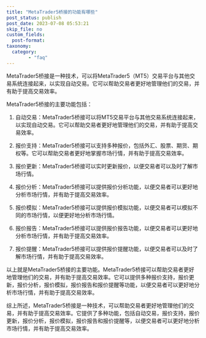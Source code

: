 ```yaml
---
title: "MetaTrader5桥接的功能有哪些"
post_status: publish
post_date: 2023-07-08 05:53:21
skip_file: no
custom_fields: 
  post-format: 
taxonomy:
  category:
        - "faq"
---
```


MetaTrader5桥接是一种技术，可以将MetaTrader5（MT5）交易平台与其他交易系统连接起来，以实现自动交易。它可以帮助交易者更好地管理他们的交易，并有助于提高交易效率。

MetaTrader5桥接的主要功能包括：

1. 自动交易：MetaTrader5桥接可以将MT5交易平台与其他交易系统连接起来，以实现自动交易。它可以帮助交易者更好地管理他们的交易，并有助于提高交易效率。

2. 报价支持：MetaTrader5桥接可以支持多种报价，包括外汇、股票、期货、期权等。它可以帮助交易者更好地掌握市场行情，并有助于提高交易效率。

3. 报价更新：MetaTrader5桥接可以实时更新报价，以便交易者可以及时了解市场行情。

4. 报价分析：MetaTrader5桥接可以提供报价分析功能，以便交易者可以更好地分析市场行情，并有助于提高交易效率。

5. 报价模拟：MetaTrader5桥接可以提供报价模拟功能，以便交易者可以模拟不同的市场行情，以便更好地分析市场行情。

6. 报价报告：MetaTrader5桥接可以提供报价报告功能，以便交易者可以更好地分析市场行情，并有助于提高交易效率。

7. 报价提醒：MetaTrader5桥接可以提供报价提醒功能，以便交易者可以及时了解市场行情，并有助于提高交易效率。

以上就是MetaTrader5桥接的主要功能。MetaTrader5桥接可以帮助交易者更好地管理他们的交易，并有助于提高交易效率。它可以提供多种报价支持，报价更新，报价分析，报价模拟，报价报告和报价提醒等功能，以便交易者可以更好地分析市场行情，并有助于提高交易效率。

综上所述，MetaTrader5桥接是一种技术，可以帮助交易者更好地管理他们的交易，并有助于提高交易效率。它提供了多种功能，包括自动交易，报价支持，报价更新，报价分析，报价模拟，报价报告和报价提醒等，以便交易者可以更好地分析市场行情，并有助于提高交易效率。
